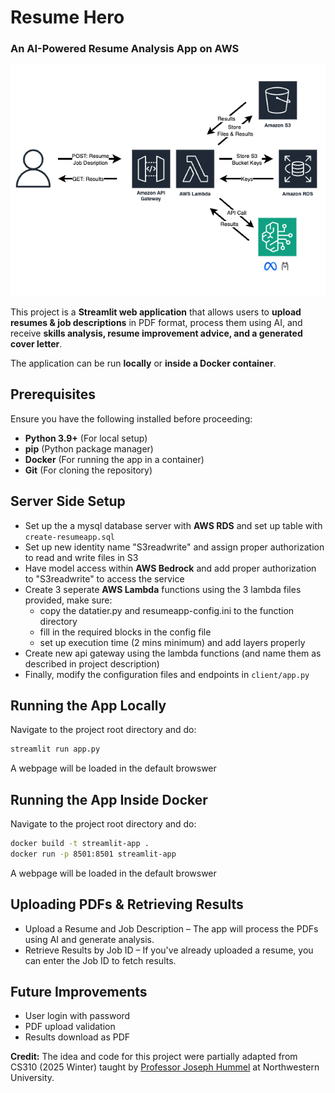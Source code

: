 # Resume Hero 
### An AI-Powered Resume Analysis App on AWS

![App Architecture](docs/architecture.png)

This project is a **Streamlit web application** that allows users to **upload resumes & job descriptions** in PDF format, process them using AI, and receive **skills analysis, resume improvement advice, and a generated cover letter**.

The application can be run **locally** or **inside a Docker container**.

## Prerequisites

Ensure you have the following installed before proceeding:

- **Python 3.9+** (For local setup)
- **pip** (Python package manager)
- **Docker** (For running the app in a container)
- **Git** (For cloning the repository)


## Server Side Setup

- Set up the a mysql database server with **AWS RDS** and set up table with `create-resumeapp.sql`
- Set up new identity name "S3readwrite" and assign proper authorization to read and write files in S3
- Have model access within **AWS Bedrock** and add proper authorization to "S3readwrite" to access the service
- Create 3 seperate **AWS Lambda** functions using the 3 lambda files provided, make sure:
    - copy the datatier.py and resumeapp-config.ini to the function directory
    - fill in the required blocks in the config file
    - set up execution time (2 mins minimum) and add layers properly
- Create new api gateway using the lambda functions (and name them as described in project description)
- Finally, modify the configuration files and endpoints in `client/app.py`

## Running the App Locally

Navigate to the project root directory and do:
```sh
streamlit run app.py
```
A webpage will be loaded in the default browswer

## Running the App Inside Docker

Navigate to the project root directory and do:
```sh
docker build -t streamlit-app .
docker run -p 8501:8501 streamlit-app
```
A webpage will be loaded in the default browswer

## Uploading PDFs & Retrieving Results

- Upload a Resume and Job Description – The app will process the PDFs using AI and generate analysis.
- Retrieve Results by Job ID – If you've already uploaded a resume, you can enter the Job ID to fetch results.

## Future Improvements

- User login with password
- PDF upload validation
- Results download as PDF

**Credit:** The idea and code for this project were partially adapted from CS310 (2025 Winter) taught by [Professor Joseph Hummel](https://www.mccormick.northwestern.edu/research-faculty/directory/profiles/hummel-joseph.html) at Northwestern University.